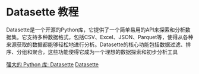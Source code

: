 # Datasette 教程

<show-structure depth="3"/>


Datasette是一个开源的Python库，它提供了一个简单易用的API来探索和分析数据集。它支持多种数据格式，包括CSV、Excel、JSON、Parquet等，使得从各种来源获取的数据都能够轻松地进行分析。Datasette的核心功能包括数据过滤、排序、分组和聚合，这些功能使得它成为一个理想的数据探索和初步分析工具


<seealso>
<category ref="ref_docs">
    <a href="https://mp.weixin.qq.com/s/ExeVPt9nQmufTFQa6KIR1g">强大的 Python 库: Datasette</a>
</category>
<category ref="ref_github">
    <a href="https://github.com/simonw/datasette">Datasette</a>
</category>
<category ref="ref_issues">
</category>
<category ref="ref_hf">
</category>
<category ref="ref_ms">
</category>
</seealso>

